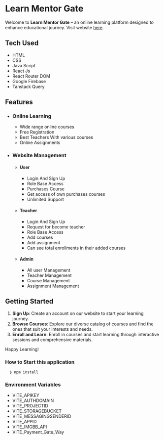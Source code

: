 # Learn Mentor Gate

Welcome to **Learn Mentor Gate** – an online learning platform designed to enhance  educational journey. Visit  website [here](https://learn-mentor-gate.web.app/).

## Tech Used 
   - HTML
   - CSS 
   - Java Script 
   - React Js 
   - React Router DOM 
   - Google Firebase
   - Tanstack Query 

## Features

- ### Online Learning 
  - Wide range online courses
  - Free Registration
  - Best Teachers With various courses
  - Online Assignments


- ### Website Management 
  - #### User
    - Login And Sign Up
    - Role Base Access
    - Purchases Course 
    - Get access of own purchases courses
    - Unlimited Support
  - #### Teacher
    - Login And Sign Up
    - Request for become teacher 
    - Role Base Access
    - Add courses
    - Add assignment 
    - Can see total enrollments in their added courses
    
  - #### Admin
    - All user Management
    - Teacher Management 
    - Course Management
    - Assignment Management 
    
    
   

## Getting Started

1. **Sign Up**: Create an account on our website to start your learning journey.
2. **Browse Courses**: Explore our diverse catalog of courses and find the ones that suit your interests and needs.
3. **Enroll and Learn**: Enroll in courses and start learning through interactive sessions and comprehensive materials.




Happy Learning!


### How to Start this application
      $ npm install

### Environment Variables
   - VITE_APIKEY
   - VITE_AUTHDOMAIN
   - VITE_PROJECTID
   - VITE_STORAGEBUCKET
   - VITE_MESSAGINGSENDERID
   - VITE_APPID
   - VITE_IMGBB_API
   - VITE_Payment_Gate_Way
  
